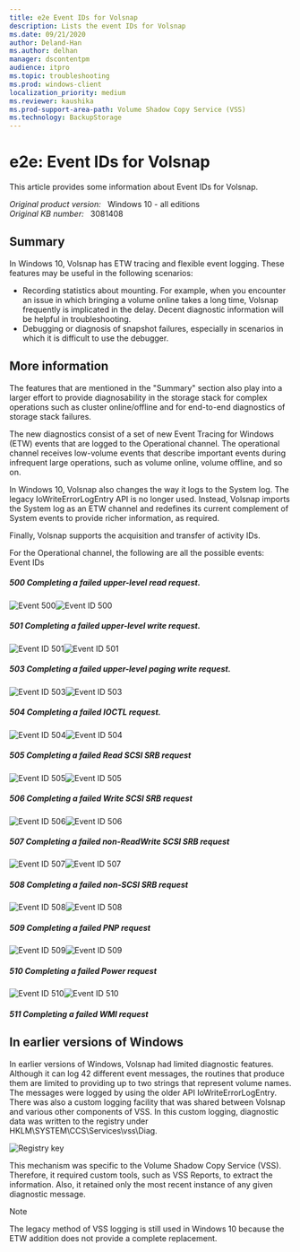 ```yaml
---
title: e2e Event IDs for Volsnap 
description: Lists the event IDs for Volsnap 
ms.date: 09/21/2020
author: Deland-Han
ms.author: delhan 
manager: dscontentpm
audience: itpro
ms.topic: troubleshooting
ms.prod: windows-client
localization_priority: medium
ms.reviewer: kaushika
ms.prod-support-area-path: Volume Shadow Copy Service (VSS)
ms.technology: BackupStorage
---
```

# e2e: Event IDs for Volsnap

This article provides some information about Event IDs for Volsnap.

_Original product version:_ &nbsp; Windows 10 - all editions  
_Original KB number:_ &nbsp; 3081408

## Summary

In Windows 10, Volsnap has ETW tracing and flexible event logging. These features may be useful in the following scenarios:
- Recording statistics about mounting. For example, when you encounter an issue in which bringing a volume online takes a long time, Volsnap frequently is implicated in the delay. Decent diagnostic information will be helpful in troubleshooting.
- Debugging or diagnosis of snapshot failures, especially in scenarios in which it is difficult to use the debugger. 

## More information

The features that are mentioned in the "Summary" section also play into a larger effort to provide diagnosability in the storage stack for complex operations such as cluster online/offline and for end-to-end diagnostics of storage stack failures.

The new diagnostics consist of a set of new Event Tracing for Windows (ETW) events that are logged to the Operational channel. The operational channel receives low-volume events that describe important events during infrequent large operations, such as volume online, volume offline, and so on.

In Windows 10, Volsnap also changes the way it logs to the System log. The legacy IoWriteErrorLogEntry API is no longer used. Instead, Volsnap imports the System log as an ETW channel and redefines its current complement of System events to provide richer information, as required.

Finally, Volsnap supports the acquisition and transfer of activity IDs.

For the Operational channel, the following are all the possible events:  
Event IDs 

##### 500 Completing a failed upper-level read request.

![Event 500 ](./media/e2e-event-ids-volsnap/event-500.png)![Event ID 500 ](./media/e2e-event-ids-volsnap/event-id-500.png)

##### 501 Completing a failed upper-level write request.

![Event ID 501 ](./media/e2e-event-ids-volsnap/event-501.png)![Event ID 501 ](./media/e2e-event-ids-volsnap/event-id-501.png)

##### 503 Completing a failed upper-level paging write request.

![Event ID 503 ](./media/e2e-event-ids-volsnap/event-503.png)![Event ID 503 ](./media/e2e-event-ids-volsnap/event-id-503.png)

##### 504 Completing a failed IOCTL request.

![Event ID 504 ](./media/e2e-event-ids-volsnap/event-504.png)![Event ID 504 ](./media/e2e-event-ids-volsnap/event-id-504.png)

##### 505 Completing a failed Read SCSI SRB request

![Event ID 505 ](./media/e2e-event-ids-volsnap/event-505.png)![Event ID 505 ](./media/e2e-event-ids-volsnap/event-id-505.png)

##### 506 Completing a failed Write SCSI SRB request

![Event ID 506 ](./media/e2e-event-ids-volsnap/event-506.png)![Event ID 506 ](./media/e2e-event-ids-volsnap/event-id-506.png)

##### 507 Completing a failed non-ReadWrite SCSI SRB request

![Event ID 507 ](./media/e2e-event-ids-volsnap/event-507.png)![Event ID 507 ](./media/e2e-event-ids-volsnap/event-id-507.png)

##### 508 Completing a failed non-SCSI SRB request

![Event ID 508 ](./media/e2e-event-ids-volsnap/event-508.png)![Event ID 508 ](./media/e2e-event-ids-volsnap/event-id-508.png)

##### 509 Completing a failed PNP request

![Event ID 509 ](./media/e2e-event-ids-volsnap/event-509.png)![Event ID 509 ](./media/e2e-event-ids-volsnap/event-id-509.png)

##### 510 Completing a failed Power request

![Event ID 510 ](./media/e2e-event-ids-volsnap/event-510.png)![Event ID 510 ](./media/e2e-event-ids-volsnap/event-id-510.png)

##### 511 Completing a failed WMI request  

## In earlier versions of Windows

In earlier versions of Windows, Volsnap had limited diagnostic features. Although it can log 42 different event messages, the routines that produce them are limited to providing up to two strings that represent volume names. The messages were logged by using the older API IoWriteErrorLogEntry. There was also a custom logging facility that was shared between Volsnap and various other components of VSS. In this custom logging, diagnostic data was written to the registry under HKLM\SYSTEM\CCS\Services\vss\Diag.

![Registry key ](./media/e2e-event-ids-volsnap/registry-key.png)

This mechanism was specific to the Volume Shadow Copy Service (VSS). Therefore, it required custom tools, such as VSS Reports, to extract the information. Also, it retained only the most recent instance of any given diagnostic message.

> [!NOTE]
> The legacy method of VSS logging is still used in Windows 10 because the ETW addition does not provide a complete replacement.
